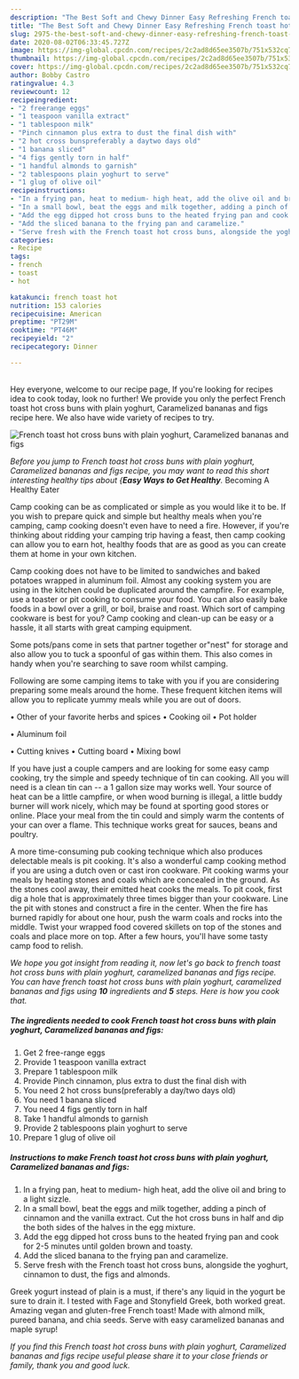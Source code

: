```yaml
---
description: "The Best Soft and Chewy Dinner Easy Refreshing French toast hot cross buns with plain yoghurt, Caramelized bananas and figs"
title: "The Best Soft and Chewy Dinner Easy Refreshing French toast hot cross buns with plain yoghurt, Caramelized bananas and figs"
slug: 2975-the-best-soft-and-chewy-dinner-easy-refreshing-french-toast-hot-cross-buns-with-plain-yoghurt-caramelized-bananas-and-figs
date: 2020-08-02T06:33:45.727Z
image: https://img-global.cpcdn.com/recipes/2c2ad8d65ee3507b/751x532cq70/french-toast-hot-cross-buns-with-plain-yoghurt-caramelized-bananas-and-figs-recipe-main-photo.jpg
thumbnail: https://img-global.cpcdn.com/recipes/2c2ad8d65ee3507b/751x532cq70/french-toast-hot-cross-buns-with-plain-yoghurt-caramelized-bananas-and-figs-recipe-main-photo.jpg
cover: https://img-global.cpcdn.com/recipes/2c2ad8d65ee3507b/751x532cq70/french-toast-hot-cross-buns-with-plain-yoghurt-caramelized-bananas-and-figs-recipe-main-photo.jpg
author: Bobby Castro
ratingvalue: 4.3
reviewcount: 12
recipeingredient:
- "2 freerange eggs"
- "1 teaspoon vanilla extract"
- "1 tablespoon milk"
- "Pinch cinnamon plus extra to dust the final dish with"
- "2 hot cross bunspreferably a daytwo days old"
- "1 banana sliced"
- "4 figs gently torn in half"
- "1 handful almonds to garnish"
- "2 tablespoons plain yoghurt to serve"
- "1 glug of olive oil"
recipeinstructions:
- "In a frying pan, heat to medium- high heat, add the olive oil and bring to a light sizzle."
- "In a small bowl, beat the eggs and milk together, adding a pinch of cinnamon and the vanilla extract. Cut the hot cross buns in half and dip the both sides of the halves in the egg mixture."
- "Add the egg dipped hot cross buns to the heated frying pan and cook for 2-5 minutes until golden brown and toasty."
- "Add the sliced banana to the frying pan and caramelize."
- "Serve fresh with the French toast hot cross buns, alongside the yoghurt, cinnamon to dust, the figs and almonds."
categories:
- Recipe
tags:
- french
- toast
- hot

katakunci: french toast hot 
nutrition: 153 calories
recipecuisine: American
preptime: "PT29M"
cooktime: "PT46M"
recipeyield: "2"
recipecategory: Dinner

---
```

<br>
Hey everyone, welcome to our recipe page, If you're looking for recipes idea to cook today, look no further! We provide you only the perfect French toast hot cross buns with plain yoghurt, Caramelized bananas and figs recipe here. We also have wide variety of recipes to try.
<br>


![French toast hot cross buns with plain yoghurt, Caramelized bananas and figs](https://img-global.cpcdn.com/recipes/2c2ad8d65ee3507b/751x532cq70/french-toast-hot-cross-buns-with-plain-yoghurt-caramelized-bananas-and-figs-recipe-main-photo.jpg)

<i>Before you jump to French toast hot cross buns with plain yoghurt, Caramelized bananas and figs recipe, you may want to read this short interesting healthy tips about {<strong>Easy Ways to Get Healthy</strong>.</i>
Becoming A Healthy Eater

    
Camp cooking can be as complicated or simple as you would like it to be. If you wish to prepare quick and simple but healthy meals when you're camping, camp cooking doesn't even have to need a fire. However, if you're thinking about ridding your camping trip having a feast, then camp cooking can allow you to earn hot, healthy foods that are as good as you can create them at home in your own kitchen.

Camp cooking does not have to be limited to sandwiches and baked potatoes wrapped in aluminum foil.  Almost any cooking system you are using in the kitchen could be duplicated around the campfire. For example, use a toaster or pit cooking to consume your food. You can also easily bake foods in a bowl over a grill, or boil, braise and roast. Which sort of camping cookware is best for you? Camp cooking and clean-up can be easy or a hassle, it all starts with great camping equipment.

Some pots/pans come in sets that partner together or"nest" for storage and also allow you to tuck a spoonful of gas within them. This also comes in handy when you're searching to save room whilst camping.

Following are some camping items to take with you if you are considering preparing some meals around the home. These frequent kitchen items will allow you to replicate yummy meals while you are out of doors.


• Other of your favorite herbs and spices
• Cooking oil
• Pot holder

• Aluminum foil

• Cutting knives
• Cutting board
• Mixing bowl


If you have just a couple campers and are looking for some easy camp cooking, try the simple and speedy technique of tin can cooking. All you will need is a clean tin can -- a 1 gallon size may works well. Your source of heat can be a little campfire, or when wood burning is illegal, a little buddy burner will work nicely, which may be found at sporting good stores or online. Place your meal from the tin could and simply warm the contents of your can over a flame.  This technique works great for sauces, beans and poultry.

A more time-consuming pub cooking technique which also produces delectable meals is pit cooking.  It's also a wonderful camp cooking method if you are using a dutch oven or cast iron cookware. Pit cooking warms your meals by heating stones and coals which are concealed in the ground. As the stones cool away, their emitted heat cooks the meals. To pit cook, first dig a hole that is approximately three times bigger than your cookware. Line the pit with stones and construct a fire in the center. When the fire has burned rapidly for about one hour, push the warm coals and rocks into the middle. Twist your wrapped food covered skillets on top of the stones and coals and place more on top. After a few hours, you'll have some tasty camp food to relish.


<i>We hope you got insight from reading it, now let's go back to french toast hot cross buns with plain yoghurt, caramelized bananas and figs recipe. You can have french toast hot cross buns with plain yoghurt, caramelized bananas and figs using <strong>10</strong> ingredients and <strong>5</strong> steps. Here is how you cook that.
</i>

##### The ingredients needed to cook French toast hot cross buns with plain yoghurt, Caramelized bananas and figs:

1. Get 2 free-range eggs
1. Provide 1 teaspoon vanilla extract
1. Prepare 1 tablespoon milk
1. Provide Pinch cinnamon, plus extra to dust the final dish with
1. You need 2 hot cross buns(preferably a day/two days old)
1. You need 1 banana sliced
1. You need 4 figs gently torn in half
1. Take 1 handful almonds to garnish
1. Provide 2 tablespoons plain yoghurt to serve
1. Prepare 1 glug of olive oil


##### Instructions to make French toast hot cross buns with plain yoghurt, Caramelized bananas and figs:

1. In a frying pan, heat to medium- high heat, add the olive oil and bring to a light sizzle.
1. In a small bowl, beat the eggs and milk together, adding a pinch of cinnamon and the vanilla extract. Cut the hot cross buns in half and dip the both sides of the halves in the egg mixture.
1. Add the egg dipped hot cross buns to the heated frying pan and cook for 2-5 minutes until golden brown and toasty.
1. Add the sliced banana to the frying pan and caramelize.
1. Serve fresh with the French toast hot cross buns, alongside the yoghurt, cinnamon to dust, the figs and almonds.


Greek yogurt instead of plain is a must, if there&#39;s any liquid in the yogurt be sure to drain it. I tested with Fage and Stonyfield Greek, both worked great. Amazing vegan and gluten-free French toast! Made with almond milk, pureed banana, and chia seeds. Serve with easy caramelized bananas and maple syrup! 

<i>If you find this French toast hot cross buns with plain yoghurt, Caramelized bananas and figs recipe useful please share it to your close friends or family, thank you and good luck.</i>
